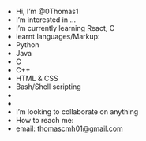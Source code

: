 -  Hi, I’m @0Thomas1
-  I’m interested in ...
-  I’m currently learning React, C
-  learnt languages/Markup:
-    Python
-    Java
-    C
-    C++
-    HTML & CSS
-    Bash/Shell scripting
-    
-    
-  I’m looking to collaborate on anything
-  How to reach me:
-   email: thomascmh01@gmail.com


